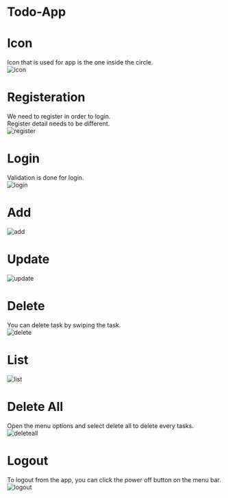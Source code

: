# Todo-App

# Icon
Icon that is used for app is the one inside the circle.<br />
![icon](https://user-images.githubusercontent.com/50654277/113448571-d5631380-941b-11eb-9d4f-4f6e6408f102.png)

# Registeration
We need to register in order to login.<br />
Register detail needs to be different.<br />
![register](https://user-images.githubusercontent.com/50654277/113448015-bdd75b00-941a-11eb-8f70-d44c1f4d3404.gif)

# Login
Validation is done for login. <br />
![login](https://user-images.githubusercontent.com/50654277/113448280-41914780-941b-11eb-8966-ca7a5903540a.gif)

# Add
![add](https://user-images.githubusercontent.com/50654277/113448419-874e1000-941b-11eb-812e-74b77226a5e3.gif)

# Update
![update](https://user-images.githubusercontent.com/50654277/113448491-a9479280-941b-11eb-97a0-f80c776c59af.gif)

# Delete
You can delete task by swiping the task.<br />
![delete](https://user-images.githubusercontent.com/50654277/113448679-02172b00-941c-11eb-9ede-e7db0abe78a9.gif)

# List
![list](https://user-images.githubusercontent.com/50654277/113448931-810c6380-941c-11eb-8521-696c453adcaa.png)

# Delete All
Open the menu options and select delete all to delete every tasks.<br />
![deleteall](https://user-images.githubusercontent.com/50654277/113448881-633efe80-941c-11eb-8f8c-df76684ba114.gif)

# Logout
To logout from the app, you can click the power off button on the menu bar.<br />
![logout](https://user-images.githubusercontent.com/50654277/113448988-997c7e00-941c-11eb-837e-3c530db51a8d.gif)

